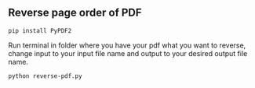 ## Reverse page order of PDF

```
pip install PyPDF2
```
Run terminal in folder where you have your pdf what you want to reverse, change input to your input file name and output to your desired output file name.

```
python reverse-pdf.py
```
